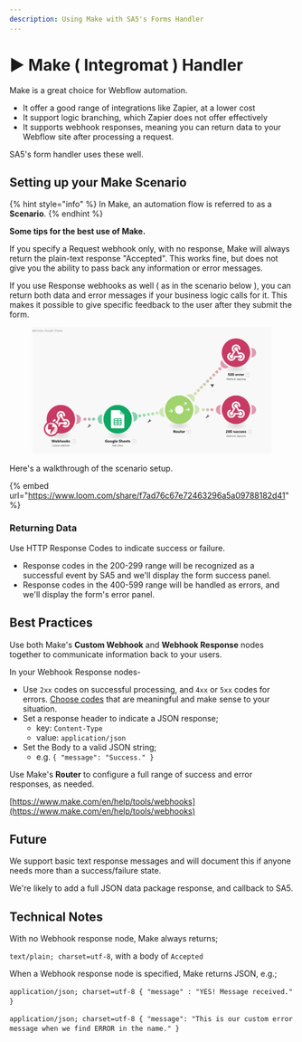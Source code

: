 ```yaml
---
description: Using Make with SA5's Forms Handler
---
```


# ▶️ Make ( Integromat ) Handler

Make is a great choice for Webflow automation.&#x20;

* It offer a good range of integrations like Zapier, at a lower cost
* It support logic branching, which Zapier does not offer effectively
* It supports webhook responses, meaning you can return data to your Webflow site after processing a request. &#x20;

SA5's form handler uses these well.&#x20;

## Setting up your Make Scenario

{% hint style="info" %}
In Make, an automation flow is referred to as a **Scenario**.&#x20;
{% endhint %}

**Some tips for the best use of Make.**

If you specify a Request webhook only, with no response, Make will always return the plain-text response "Accepted". This works fine, but does not give you the ability to pass back any information or error messages.

If you use Response webhooks as well ( as in the scenario below ), you can return both data and error messages if your business logic calls for it. This makes it possible to give specific feedback to the user after they submit the form.

<figure><img src="../../.gitbook/assets/image (18).png" alt=""><figcaption></figcaption></figure>

Here's a walkthrough of the scenario setup.&#x20;

{% embed url="https://www.loom.com/share/f7ad76c67e72463296a5a09788182d41" %}

### Returning Data&#x20;

Use HTTP Response Codes to indicate success or failure.&#x20;

* Response codes in the 200-299 range will be recognized as a successful event by SA5 and we'll display the form success panel.&#x20;
* Response codes in the 400-599 range will be handled as errors, and we'll display the form's error panel.

## Best Practices

Use both Make's **Custom Webhook** and **Webhook Response** nodes together to communicate information back to your users. &#x20;

In your Webhook Response nodes-

* Use `2xx` codes on successful processing, and `4xx` or `5xx` codes for errors. [Choose codes](https://developer.mozilla.org/en-US/docs/Web/HTTP/Status) that are meaningful and make sense to your situation.&#x20;
* Set a response header to indicate a JSON response;
  * key: `Content-Type`
  * value: `application/json`
* Set the Body to a valid JSON string;
  * e.g. `{ "message": "Success." }`

Use Make's **Router** to configure a full range of success and error responses, as needed. &#x20;

[https://www.make.com/en/help/tools/webhooks](https://www.make.com/en/help/tools/webhooks)

## Future

We support basic text response messages and will document this if anyone needs more than a success/failure state.

We're likely to add a full JSON data package response, and callback to SA5.&#x20;

## Technical Notes

With no Webhook response node, Make always returns;&#x20;

`text/plain; charset=utf-8`, with a body of `Accepted`

When a Webhook response node is specified, Make returns JSON, e.g.; &#x20;

`application/json; charset=utf-8 { "message" : "YES! Message received." }`

`application/json; charset=utf-8 { "message": "This is our custom error message when we find ERROR in the name." }`


